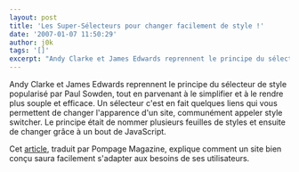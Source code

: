 ```yaml
---
layout: post
title: 'Les Super-Sélecteurs pour changer facilement de style !'
date: '2007-01-07 11:50:29'
author: j0k
tags: '[]'
excerpt: "Andy Clarke et James Edwards reprennent le principe du sélecteur de style popularisé par Paul Sowden, tout en parvenant à le simplifier et à le rendre plus souple et efficace.      \nUn sélecteur c'est en fait quelques liens qui vous permettent de changer l'apparence d'un site, communément appeler style switcher. Le principe était de nommer plusieurs feuilles de      …"
---
```


Andy Clarke et James Edwards reprennent le principe du sélecteur de style popularisé par Paul Sowden, tout en parvenant à le simplifier et à le rendre plus souple et efficace.
Un sélecteur c'est en fait quelques liens qui vous permettent de changer l'apparence d'un site, communément appeler style switcher. Le principe était de nommer plusieurs feuilles de styles et ensuite de changer grâce à un bout de JavaScript.

Cet [article](http://www.pompage.net/pompe/lessuperselecteurs/), traduit par Pompage Magazine, explique comment un site bien conçu saura facilement s'adapter aux besoins de ses utilisateurs.
